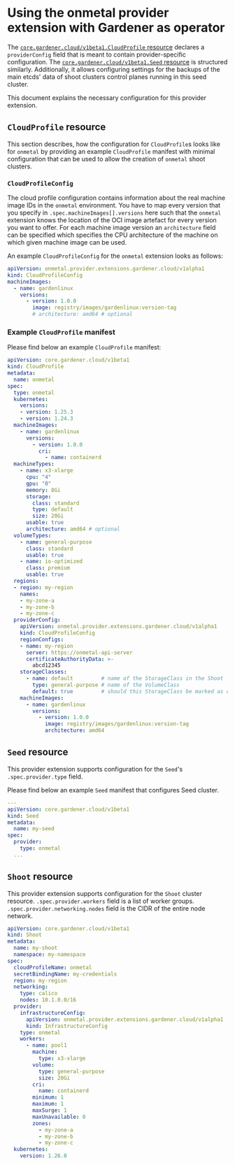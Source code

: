 # Using the onmetal provider extension with Gardener as operator

The [`core.gardener.cloud/v1beta1.CloudProfile` resource](https://github.com/gardener/gardener/blob/master/example/30-cloudprofile.yaml) 
declares a `providerConfig` field that is meant to contain provider-specific configuration.
The [`core.gardener.cloud/v1beta1.Seed` resource](https://github.com/gardener/gardener/blob/master/example/50-seed.yaml) 
is structured similarly. Additionally, it allows configuring settings for the backups of the main etcds' data of shoot 
clusters control planes running in this seed cluster.

This document explains the necessary configuration for this provider extension.

## `CloudProfile` resource

This section describes, how the configuration for `CloudProfile`s looks like for `onmetal` by providing an example 
`CloudProfile` manifest with minimal configuration that can be used to allow the creation of `onmetal` shoot clusters.

### `CloudProfileConfig`

The cloud profile configuration contains information about the real machine image IDs in the `onmetal` environment.
You have to map every version that you specify in `.spec.machineImages[].versions` here such that the `onmetal` extension 
knows the location of the OCI image artefact for every version you want to offer. For each machine image version an 
`architecture` field can be specified which specifies the CPU architecture of the machine on which given machine image 
can be used.

An example `CloudProfileConfig` for the `onmetal` extension looks as follows:

```yaml
apiVersion: onmetal.provider.extensions.gardener.cloud/v1alpha1
kind: CloudProfileConfig
machineImages:
  - name: gardenlinux
    versions:
      - version: 1.0.0
        image: registry/images/gardenlinux:version-tag
        # architecture: amd64 # optional
```

### Example `CloudProfile` manifest

Please find below an example `CloudProfile` manifest:

```yaml
apiVersion: core.gardener.cloud/v1beta1
kind: CloudProfile
metadata:
  name: onmetal
spec:
  type: onmetal
  kubernetes:
    versions:
    - version: 1.25.3
    - version: 1.24.3
  machineImages:
    - name: gardenlinux
      versions:
        - version: 1.0.0
          cri:
            - name: containerd
  machineTypes:
    - name: x3-xlarge
      cpu: "4"
      gpu: "0"
      memory: 8Gi
      storage:
        class: standard
        type: default
        size: 20Gi     
      usable: true
      architecture: amd64 # optional
  volumeTypes:
    - name: general-purpose
      class: standard
      usable: true
    - name: io-optimized
      class: premium
      usable: true
  regions:
  - region: my-region
    names:
    - my-zone-a
    - my-zone-b
    - my-zone-c
  providerConfig:
    apiVersion: onmetal.provider.extensions.gardener.cloud/v1alpha1
    kind: CloudProfileConfig
    regionConfigs:
    - name: my-region
      server: https://onmetal-api-server
      certificateAuthorityData: >-
        abcd12345
    storageClasses:
      - name: default         # name of the StorageClass in the Shoot
        type: general-purpose # name of the VolumeClass
        default: true         # should this StorageClass be marked as default
    machineImages:
      - name: gardenlinux
        versions:
          - version: 1.0.0
            image: registry/images/gardenlinux:version-tag
            architecture: amd64
```

## `Seed` resource

This provider extension supports configuration for the `Seed`'s `.spec.provider.type` field.

Please find below an example `Seed` manifest that configures Seed cluster. 

```yaml
---
apiVersion: core.gardener.cloud/v1beta1
kind: Seed
metadata:
  name: my-seed
spec:
  provider:
    type: onmetal
  ...
```

## `Shoot` resource

This provider extension supports configuration for the `Shoot` cluster resource. 
`.spec.provider.workers` field is a list of worker groups.
`.spec.provider.networking.nodes` field is the CIDR of the entire node network. 


```yaml
apiVersion: core.gardener.cloud/v1beta1
kind: Shoot
metadata:
  name: my-shoot
  namespace: my-namespace
spec:
  cloudProfileName: onmetal
  secretBindingName: my-credentials
  region: my-region
  networking:
    type: calico
    nodes: 10.1.0.0/16
  provider:
    infrastructureConfig:
      apiVersion: onmetal.provider.extensions.gardener.cloud/v1alpha1
      kind: InfrastructureConfig
    type: onmetal
    workers:
      - name: pool1
        machine:
          type: x3-xlarge
        volume:
          type: general-purpose
          size: 20Gi
        cri:
          name: containerd
        minimum: 1
        maximum: 1
        maxSurge: 1
        maxUnavailable: 0
        zones:
          - my-zone-a
          - my-zone-b
          - my-zone-c
  kubernetes:
    version: 1.26.0
```
